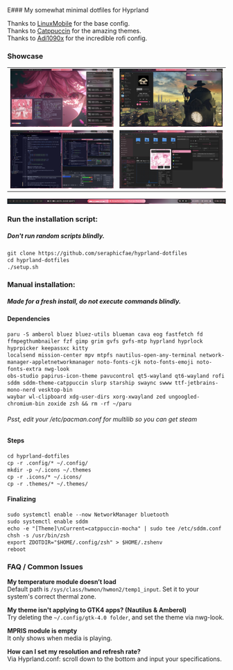 E### My somewhat minimal dotfiles for Hyprland

Thanks to [LinuxMobile](https://github.com/linuxmobile) for the base config. \
Thanks to [Catppuccin](https://github.com/catppuccin) for the amazing themes. \
Thanks to [Adi1090x](https://github.com/adi1090x/rofi/) for the incredible rofi config.

### Showcase
<table>
  <tr>
    <td><img src="Screenshots/one.png"/></td>
    <td><img src="Screenshots/two.png"/></td>
  </tr>
  <tr>
    <td><img src="Screenshots/three.png"/></td>
    <td><img src="Screenshots/four.png"/></td>
  </tr>
</table>
<img src="Screenshots/waybar.png"/>

### Run the installation script:
##### Don't run random scripts blindly.
```
git clone https://github.com/seraphicfae/hyprland-dotfiles
cd hyprland-dotfiles
./setup.sh
```

### Manual installation:
##### Made for a fresh install, do not execute commands blindly.
#### Dependencies

```
paru -S amberol bluez bluez-utils blueman cava eog fastfetch fd ffmpegthumbnailer fzf gimp grim gvfs gvfs-mtp hyprland hyprlock hyprpicker keepassxc kitty
localsend mission-center mpv mtpfs nautilus-open-any-terminal network-manager-appletnetworkmanager noto-fonts-cjk noto-fonts-emoji noto-fonts-extra nwg-look
obs-studio papirus-icon-theme pavucontrol qt5-wayland qt6-wayland rofi sddm sddm-theme-catppuccin slurp starship swaync swww ttf-jetbrains-mono-nerd vesktop-bin
waybar wl-clipboard xdg-user-dirs xorg-xwayland zed ungoogled-chromium-bin zoxide zsh && rm -rf ~/paru
```
###### Psst, edit your /etc/pacman.conf for multilib so you can get steam

#### Steps
```
cd hyprland-dotfiles
cp -r .config/* ~/.config/
mkdir -p ~/.icons ~/.themes
cp -r .icons/* ~/.icons/
cp -r .themes/* ~/.themes/
```

#### Finalizing
```
sudo systemctl enable --now NetworkManager bluetooth
sudo systemctl enable sddm
echo -e "[Theme]\nCurrent=catppuccin-mocha" | sudo tee /etc/sddm.conf
chsh -s /usr/bin/zsh
export ZDOTDIR="$HOME/.config/zsh" > $HOME/.zshenv
reboot
```

### FAQ / Common Issues
**My temperature module doesn’t load** \
Default path is `/sys/class/hwmon/hwmon2/temp1_input`. Set it to your system's correct thermal zone.

**My theme isn't applying to GTK4 apps? (Nautilus & Amberol)** \
Try deleting the `~/.config/gtk-4.0 folder`, and set the theme via nwg-look.

**MPRIS module is empty** \
It only shows when media is playing.

**How can I set my resolution and refresh rate?** \
Via Hyprland.conf: scroll down to the bottom and input your specifications.
